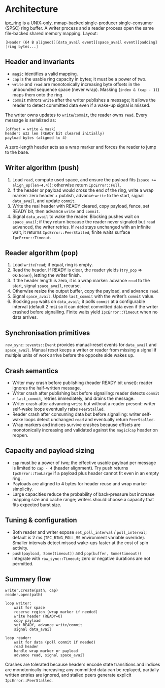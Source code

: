 # Architecture

ipc_ring is a UNIX-only, mmap-backed single-producer single-consumer (SPSC) ring buffer. A writer process and a reader process open the same file-backed shared memory mapping. Layout:

```
[Header (64 B aligned)][data_avail event][space_avail event][padding][ring bytes...]
```

## Header and invariants
- `magic` identifies a valid mapping.
- `cap` is the usable ring capacity in bytes; it must be a power of two.
- `write` and `read` are monotonically increasing byte offsets in the unbounded sequence space (never wrap). Masking (`index & (cap - 1)`) maps them onto the ring.
- `commit` mirrors `write` after the writer publishes a message; it allows the reader to detect committed data even if a wake-up signal is missed.

The writer owns updates to `write`/`commit`, the reader owns `read`. Every message is serialized as:
```
[offset = write & mask]
header: u32 len (READY bit cleared initially)
payload bytes (aligned to 4)
```
A zero-length header acts as a wrap marker and forces the reader to jump to the base.

## Writer algorithm (push)
1. Load `read`, compute used space, and ensure the payload fits (`space >= align_up(len+4,4)`); otherwise return `IpcError::Full`.
2. If the header or payload would cross the end of the ring, write a wrap marker: zero header + publish, advance `write` to the start, signal `data_avail`, and update `commit`.
3. Write the real header with READY cleared, copy payload, fence, set READY bit, then advance `write` and `commit`.
4. Signal `data_avail` to wake the reader. Blocking pushes wait on `space_avail`; if they return because the reader never signaled but `read` advanced, the writer retries. If `read` stays unchanged with an infinite wait, it returns `IpcError::PeerStalled`; finite waits surface `IpcError::Timeout`.

## Reader algorithm (pop)
1. Load `write`/`read`; if equal, ring is empty.
2. Read the header. If READY is clear, the reader yields (`try_pop` => `Ok(None)`), letting the writer finish.
3. If the header length is zero, it is a wrap marker: advance `read` to the start, signal `space_avail`, recurse.
4. Otherwise resize the output buffer, copy the payload, and advance `read`.
5. Signal `space_avail`. Update `last_commit` with the writer’s `commit` value.
6. Blocking `pop` waits on `data_avail`; it polls `commit` at a configurable interval (default 2 ms) so it can detect committed data even if the writer crashed before signalling. Finite waits yield `IpcError::Timeout` when no data arrives.

## Synchronisation primitives
`raw_sync::events::Event` provides manual-reset events for `data_avail` and `space_avail`. Manual reset keeps a writer or reader from missing a signal if multiple units of work arrive before the opposite side wakes up.

## Crash semantics
- Writer may crash before publishing (header READY bit unset): reader ignores the half-written message.
- Writer crash after publishing but before signalling: reader detects `commit > last_commit`, retries immediately, and drains the message.
- Writer crash after advancing `write` but without a reader present: writer self-wake loops eventually raise `PeerStalled`.
- Reader crash after consuming data but before signalling: writer self-wake loops detect unchanged `read` and eventually return `PeerStalled`.
- Wrap markers and indices survive crashes because offsets are monotonically increasing and validated against the `magic`/`cap` header on reopen.

## Capacity and payload sizing
- `cap` must be a power of two; the effective usable payload per message is limited to `cap - 4` (header alignment). Try push returns `IpcError::TooLarge` if a payload plus header cannot fit even in an empty ring.
- Payloads are aligned to 4 bytes for header reuse and wrap marker simplicity.
- Large capacities reduce the probability of back-pressure but increase mapping size and cache range; writers should choose a capacity that fits expected burst size.

## Tuning & configuration
- Both reader and writer expose `set_poll_interval` / `poll_interval`; default is 2 ms (`IPC_RING_POLL_MS` environment variable override). Smaller intervals detect missed wake-ups faster at the cost of spin activity.
- `push(payload, Some(timeout))` and `pop(buffer, Some(timeout))` integrate with `raw_sync::Timeout`; zero or negative durations are not permitted.

## Summary flow
```
writer.create(path, cap)
reader.open(path)

loop writer:
    wait for space
    reserve region (wrap marker if needed)
    write header (READY=0)
    copy payload
    set READY, advance write/commit
    signal data_avail

loop reader:
    wait for data (poll commit if needed)
    read header
    handle wrap marker or payload
    advance read, signal space_avail
```

Crashes are tolerated because headers encode state transitions and indices are monotonically increasing; any committed data can be replayed, partially written entries are ignored, and stalled peers generate explicit `IpcError::PeerStalled`.

